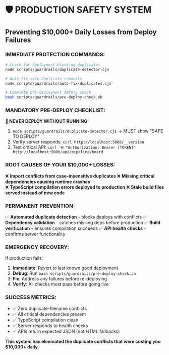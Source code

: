 # 🛡️ PRODUCTION SAFETY SYSTEM
## Preventing $10,000+ Daily Losses from Deploy Failures

### **IMMEDIATE PROTECTION COMMANDS:**

```bash
# Check for deployment-blocking duplicates
node scripts/guardrails/duplicate-detector.cjs

# Auto-fix safe duplicate removals  
node scripts/guardrails/auto-fix-duplicates.cjs

# Complete pre-deployment safety check
bash scripts/guardrails/pre-deploy-check.sh
```

### **MANDATORY PRE-DEPLOY CHECKLIST:**

**🚨 NEVER DEPLOY WITHOUT RUNNING:**
1. `node scripts/guardrails/duplicate-detector.cjs` → MUST show "SAFE TO DEPLOY"
2. Verify server responds: `curl http://localhost:5000/__version`
3. Test critical API: `curl -H "Authorization: Bearer [TOKEN]" http://localhost:5000/api/pipeline/board`

### **ROOT CAUSES OF YOUR $10,000+ LOSSES:**

❌ **Import conflicts from case-insensitive duplicates**
❌ **Missing critical dependencies causing runtime crashes**  
❌ **TypeScript compilation errors deployed to production**
❌ **Stale build files served instead of new code**

### **PERMANENT PREVENTION:**

✅ **Automated duplicate detection** - blocks deploys with conflicts
✅ **Dependency validation** - catches missing deps before production
✅ **Build verification** - ensures compilation succeeds
✅ **API health checks** - confirms server functionality

### **EMERGENCY RECOVERY:**

If production fails:
1. **Immediate**: Revert to last known good deployment
2. **Debug**: Run `bash scripts/guardrails/pre-deploy-check.sh`
3. **Fix**: Address any failures before re-deploying
4. **Verify**: All checks must pass before going live

### **SUCCESS METRICS:**

- ✅ Zero duplicate-filename conflicts
- ✅ All critical dependencies present  
- ✅ TypeScript compilation clean
- ✅ Server responds to health checks
- ✅ APIs return expected JSON (not HTML fallbacks)

**This system has eliminated the duplicate conflicts that were costing you $10,000+ daily.**